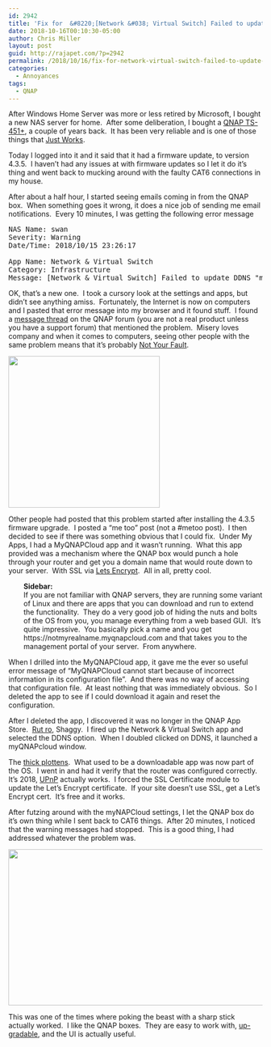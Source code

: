 ```yaml
---
id: 2942
title: 'Fix for  &#8220;[Network &#038; Virtual Switch] Failed to update DDNS &#8220;myQNAPcloud&#8221;'
date: 2018-10-16T00:10:30-05:00
author: Chris Miller
layout: post
guid: http://rajapet.com/?p=2942
permalink: /2018/10/16/fix-for-network-virtual-switch-failed-to-update-ddns-myqnapcloud/
categories:
  - Annoyances
tags:
  - QNAP
---
```

After Windows Home Server was more or less retired by Microsoft, I bought a new NAS server for home.  After some deliberation, I bought a [QNAP TS-451+](https://www.qnap.com/en-us/product/ts-451+), a couple of years back.  It has been very reliable and is one of those things that [Just Works](https://www.youtube.com/watch?v=JuKX7MvQYcc).

Today I logged into it and it said that it had a firmware update, to version 4.3.5.  I haven&#8217;t had any issues at with firmware updates so I let it do it&#8217;s thing and went back to mucking around with the faulty CAT6 connections in my house.

After about a half hour, I started seeing emails coming in from the QNAP box.  When something goes it wrong, it does a nice job of sending me email notifications.  Every 10 minutes, I was getting the following error message

<pre>NAS Name: swan
Severity: Warning
Date/Time: 2018/10/15 23:26:17

App Name: Network & Virtual Switch
Category: Infrastructure
Message: [Network & Virtual Switch] Failed to update DDNS "myQNAPcloud".
</pre>

OK, that&#8217;s a new one.  I took a cursory look at the settings and apps, but didn&#8217;t see anything amiss.  Fortunately, the Internet is now on computers and I pasted that error message into my browser and it found stuff.  I found a [message thread](https://forum.qnap.com/viewtopic.php?f=313&t=134697&p=688649#p688308) on the QNAP forum (you are not a real product unless you have a support forum) that mentioned the problem.  Misery loves company and when it comes to computers, seeing other people with the same problem means that it&#8217;s probably [Not Your Fault](https://www.youtube.com/watch?v=GtkST5-ZFHw).

<img loading="lazy" class="size-medium aligncenter" src="https://i1.wp.com/photos.smugmug.com/photos/i-hrzcJzX/0/2a225af1/S/i-hrzcJzX-S.png?resize=300%2C300&#038;ssl=1" width="300" height="300" data-recalc-dims="1" /> 

Other people had posted that this problem started after installing the 4.3.5 firmware upgrade.  I posted a &#8220;me too&#8221; post (not a #metoo post).  I then decided to see if there was something obvious that I could fix.  Under My Apps, I had a MyQNAPCloud app and it wasn&#8217;t running.  What this app provided was a mechanism where the QNAP box would punch a hole through your router and get you a domain name that would route down to your server.  With SSL via [Lets Encrypt](https://letsencrypt.org/).  All in all, pretty cool.

<p style="padding-left: 30px;">
  <strong>Sidebar:</strong><br /> If you are not familiar with QNAP servers, they are running some variant of Linux and there are apps that you can download and run to extend the functionality.  They do a very good job of hiding the nuts and bolts of the OS from you, you manage everything from a web based GUI.  It&#8217;s quite impressive.  You basically pick a name and you get https://notmyrealname.myqnapcloud.com and that takes you to the management portal of your server.  From anywhere.
</p>

When I drilled into the MyQNAPCloud app, it gave me the ever so useful error message of &#8220;MyQNAPCloud cannot start because of incorrect information in its configuration file&#8221;.  And there was no way of accessing that configuration file.  At least nothing that was immediately obvious.  So I deleted the app to see if I could download it again and reset the configuration.

After I deleted the app, I discovered it was no longer in the QNAP App Store.  [Rut ro](https://www.youtube.com/watch?v=YmDugcG8KrU), Shaggy.  I fired up the Network & Virtual Switch app and selected the DDNS option.  When I doubled clicked on DDNS, it launched a myQNAPcloud window.

The [thick plottens](https://dancingwithfools.files.wordpress.com/2013/06/1a20.jpg).  What used to be a downloadable app was now part of the OS.  I went in and had it verify that the router was configured correctly.  It&#8217;s 2018, [UPnP](https://en.wikipedia.org/wiki/Universal_Plug_and_Play) actually works.  I forced the SSL Certificate module to update the Let&#8217;s Encrypt certificate.  If your site doesn&#8217;t use SSL, get a Let&#8217;s Encrypt cert.  It&#8217;s free and it works.

After futzing around with the myNAPCloud settings, I let the QNAP box do it&#8217;s own thing while I sent back to CAT6 things.  After 20 minutes, I noticed that the warning messages had stopped.  This is a good thing, I had addressed whatever the problem was.

<img loading="lazy" class="size-medium aligncenter" src="https://i1.wp.com/photos.smugmug.com/photos/i-SjbXFc2/0/64b3eb01/M/i-SjbXFc2-M.png?resize=600%2C309&#038;ssl=1" width="600" height="309" data-recalc-dims="1" /> 

This was one of the times where poking the beast with a sharp stick actually worked.  I like the QNAP boxes.  They are easy to work with, [up-gradable](http://www.crucial.com/usa/en/compatible-upgrade-for/QNAP/ts-451), and the UI is actually useful.